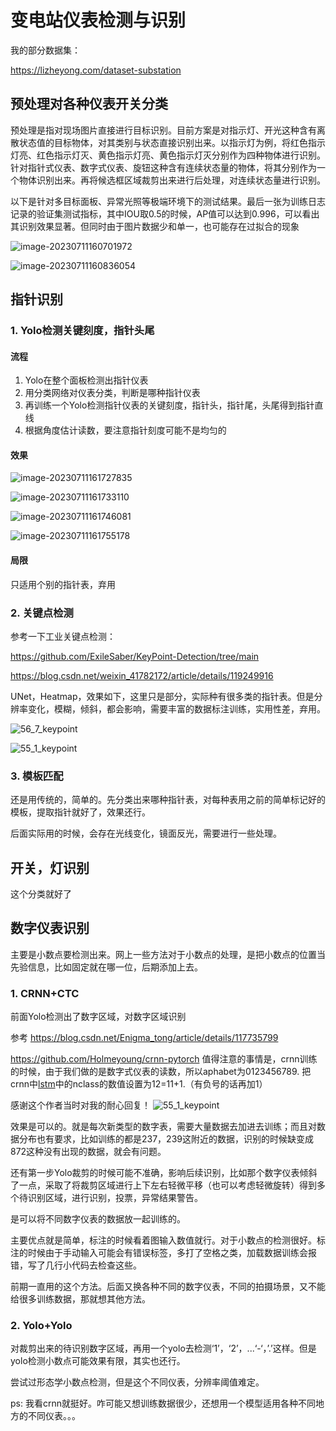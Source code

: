 # 变电站仪表检测与识别

我的部分数据集：

https://lizheyong.com/dataset-substation

## 预处理对各种仪表开关分类

预处理是指对现场图片直接进行目标识别。目前方案是对指示灯、开光这种含有离散状态值的目标物体，对其类别与状态直接识别出来。以指示灯为例，将红色指示灯亮、红色指示灯灭、黄色指示灯亮、黄色指示灯灭分别作为四种物体进行识别。针对指针式仪表、数字式仪表、旋钮这种含有连续状态量的物体，将其分别作为一个物体识别出来。再将候选框区域裁剪出来进行后处理，对连续状态量进行识别。

以下是针对多目标面板、异常光照等极端环境下的测试结果。最后一张为训练日志记录的验证集测试指标，其中IOU取0.5的时候，AP值可以达到0.996，可以看出其识别效果显著。但同时由于图片数据少和单一，也可能存在过拟合的现象

![image-20230711160701972](https://github.com/lijinchao98/digital_pred_func/blob/master/img/image-20230711160701972.png)

![image-20230711160836054](https://github.com/lijinchao98/digital_pred_func/blob/master/img/image-20230711160836054.png)

## 指针识别

### 1. Yolo检测关键刻度，指针头尾

#### 流程

1. Yolo在整个面板检测出指针仪表
2. 用分类网络对仪表分类，判断是哪种指针仪表
3. 再训练一个Yolo检测指针仪表的关键刻度，指针头，指针尾，头尾得到指针直线
4. 根据角度估计读数，要注意指针刻度可能不是均匀的

#### 效果

![image-20230711161727835](https://github.com/lijinchao98/digital_pred_func/blob/master/img/image-20230711161727835.png)

![image-20230711161733110](https://github.com/lijinchao98/digital_pred_func/blob/master/img/image-20230711161733110.png)

![image-20230711161746081](https://github.com/lijinchao98/digital_pred_func/blob/master/img/image-20230711161746081.png)

![image-20230711161755178](https://github.com/lijinchao98/digital_pred_func/blob/master/img/image-20230711161755178.png)

#### 局限

只适用个别的指针表，弃用

### 2. 关键点检测

参考一下工业关键点检测：

https://github.com/ExileSaber/KeyPoint-Detection/tree/main

https://blog.csdn.net/weixin_41782172/article/details/119249916

UNet，Heatmap，效果如下，这里只是部分，实际种有很多类的指针表。但是分辨率变化，模糊，倾斜，都会影响，需要丰富的数据标注训练，实用性差，弃用。

![56_7_keypoint](https://github.com/lijinchao98/digital_pred_func/blob/master/img/56_7_keypoint.jpg)

![55_1_keypoint](https://github.com/lijinchao98/digital_pred_func/blob/master/img/55_1_keypoint.jpg)

### 3. 模板匹配

还是用传统的，简单的。先分类出来哪种指针表，对每种表用之前的简单标记好的模板，提取指针就好了，效果还行。

后面实际用的时候，会存在光线变化，镜面反光，需要进行一些处理。

## 开关，灯识别

这个分类就好了

## 数字仪表识别

主要是小数点要检测出来。网上一些方法对于小数点的处理，是把小数点的位置当先验信息，比如固定就在哪一位，后期添加上去。

### 1. CRNN+CTC

前面Yolo检测出了数字区域，对数字区域识别

参考 https://blog.csdn.net/Enigma_tong/article/details/117735799

https://github.com/Holmeyoung/crnn-pytorch
值得注意的事情是，crnn训练的时候，由于我们做的是数字式仪表的读数，所以aphabet为0123456789. 把crnn中[lstm](https://so.csdn.net/so/search?q=lstm&spm=1001.2101.3001.7020)中的nclass的数值设置为12=11+1.（有负号的话再加1）

感谢这个作者当时对我的耐心回复！
![55_1_keypoint](https://github.com/lijinchao98/digital_pred_func/blob/master/img/f29fb379ada8eb77be1fd563eaf5aab.jpg)


效果是可以的。就是每次新类型的数字表，需要大量数据去加进去训练；而且对数据分布也有要求，比如训练的都是237，239这附近的数据，识别的时候缺变成872这种没有出现的数据，就会有问题。

还有第一步Yolo裁剪的时候可能不准确，影响后续识别，比如那个数字仪表倾斜了一点，采取了将裁剪区域进行上下左右轻微平移（也可以考虑轻微旋转）得到多个待识别区域，进行识别，投票，异常结果警告。

是可以将不同数字仪表的数据放一起训练的。

主要优点就是简单，标注的时候看着图输入数值就行。对于小数点的检测很好。标注的时候由于手动输入可能会有错误标签，多打了空格之类，加载数据训练会报错，写了几行小代码去检查这些。

前期一直用的这个方法。后面又换各种不同的数字仪表，不同的拍摄场景，又不能给很多训练数据，那就想其他方法。

### 2. Yolo+Yolo

对裁剪出来的待识别数字区域，再用一个yolo去检测‘1’，‘2’，...‘-‘，’.’这样。但是yolo检测小数点可能效果有限，其实也还行。

尝试过形态学小数点检测，但是这个不同仪表，分辨率阈值难定。

ps: 我看crnn就挺好。咋可能又想训练数据很少，还想用一个模型适用各种不同地方的不同仪表。。。



